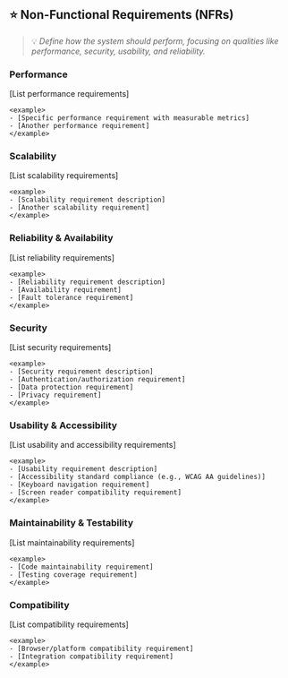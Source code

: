 ## ⭐ Non-Functional Requirements (NFRs)
> 💡 *Define how the system should perform, focusing on qualities like performance, security, usability, and reliability.*

### Performance

[List performance requirements]

```
<example>
- [Specific performance requirement with measurable metrics]
- [Another performance requirement]
</example>
```

### Scalability

[List scalability requirements]

```
<example>
- [Scalability requirement description]
- [Another scalability requirement]
</example>
```

### Reliability & Availability

[List reliability requirements]

```
<example>
- [Reliability requirement description]
- [Availability requirement]
- [Fault tolerance requirement]
</example>
```

### Security

[List security requirements]

```
<example>
- [Security requirement description]
- [Authentication/authorization requirement]
- [Data protection requirement]
- [Privacy requirement]
</example>
```

### Usability & Accessibility

[List usability and accessibility requirements]

```
<example>
- [Usability requirement description]
- [Accessibility standard compliance (e.g., WCAG AA guidelines)]
- [Keyboard navigation requirement]
- [Screen reader compatibility requirement]
</example>
```

### Maintainability & Testability

[List maintainability requirements]

```
<example>
- [Code maintainability requirement]
- [Testing coverage requirement]
</example>
```

### Compatibility

[List compatibility requirements]

```
<example>
- [Browser/platform compatibility requirement]
- [Integration compatibility requirement]
</example>
```

